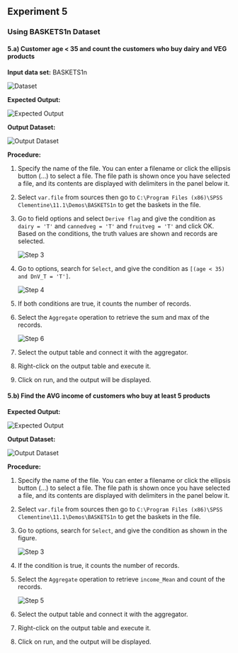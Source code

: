 ## Experiment 5

### Using BASKETS1n Dataset

#### 5.a) Customer age < 35 and count the customers who buy dairy and VEG products

**Input data set:** BASKETS1n

![Dataset](image-15.png)

**Expected Output:**

![Expected Output](image-16.png)

**Output Dataset:**

![Output Dataset](image-17.png)

**Procedure:**

1. Specify the name of the file. You can enter a filename or click the ellipsis button (...) to select a file. The file path is shown once you have selected a file, and its contents are displayed with delimiters in the panel below it.
2. Select `var.file` from sources then go to `C:\Program Files (x86)\SPSS Clementine\11.1\Demos\BASKETS1n` to get the baskets in the file.
3. Go to field options and select `Derive flag` and give the condition as `dairy = 'T'` and `cannedveg = 'T'` and `fruitveg = 'T'` and click OK. Based on the conditions, the truth values are shown and records are selected.

    ![Step 3](image-18.png)

4. Go to options, search for `Select`, and give the condition as `[(age < 35) and DnV_T = 'T']`.

    ![Step 4](image-19.png)

5. If both conditions are true, it counts the number of records.
6. Select the `Aggregate` operation to retrieve the sum and max of the records.

    ![Step 6](image-20.png)

7. Select the output table and connect it with the aggregator.
8. Right-click on the output table and execute it.
9. Click on run, and the output will be displayed.

#### 5.b) Find the AVG income of customers who buy at least 5 products

**Expected Output:**

![Expected Output](image-21.png)

**Output Dataset:**

![Output Dataset](image-22.png)

**Procedure:**

1. Specify the name of the file. You can enter a filename or click the ellipsis button (...) to select a file. The file path is shown once you have selected a file, and its contents are displayed with delimiters in the panel below it.
2. Select `var.file` from sources then go to `C:\Program Files (x86)\SPSS Clementine\11.1\Demos\BASKETS1n` to get the baskets in the file.
3. Go to options, search for `Select`, and give the condition as shown in the figure.

    ![Step 3](image-23.png)

4. If the condition is true, it counts the number of records.
5. Select the `Aggregate` operation to retrieve `income_Mean` and count of the records.

    ![Step 5](image-24.png)

6. Select the output table and connect it with the aggregator.
7. Right-click on the output table and execute it.
8. Click on run, and the output will be displayed.